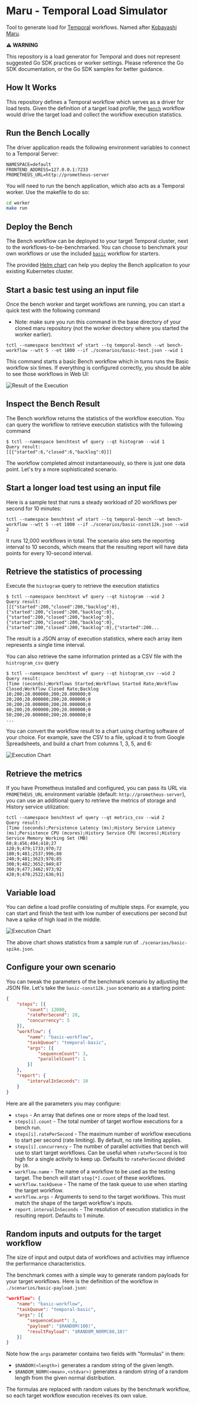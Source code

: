 # Maru - Temporal Load Simulator

Tool to generate load for [Temporal](https://github.com/temporalio/temporal/) workflows. Named after [Kobayashi Maru](https://en.m.wikipedia.org/wiki/Kobayashi_Maru).

**⚠️ WARNING**

This repository is a load generator for Temporal and does not represent suggested Go SDK practices or worker settings.
Please reference the Go SDK documentation, or the Go SDK samples for better guidance.

## How It Works

This repository defines a Temporal workflow which serves as a driver for load tests. Given the definition
of a target load profile, the [`bench`](https://github.com/temporalio/maru/tree/master/worker/bench)
workflow would drive the target load and collect the workflow execution statistics.

## Run the Bench Locally

The driver application reads the following environment variables to connect to a Temporal Server:

```
NAMESPACE=default
FRONTEND_ADDRESS=127.0.0.1:7233
PROMETHEUS_URL=http://prometheus-server
```

You will need to run the bench application, which also acts as a Temporal worker. Use the makefile to do so:

```bash
cd worker
make run
```

## Deploy the Bench

The Bench workflow can be deployed to your target Temporal cluster, next to the workflows-to-be-benchmarked.
You can choose to benchmark your own workflows or use the included [`basic`](https://github.com/temporalio/maru/tree/master/worker/target/basic)
workflow for starters.

The provided [Helm chart](https://github.com/temporalio/maru/tree/master/helm-chart) can help you deploy
the Bench application to your existing Kubernetes cluster.

## Start a basic test using an input file

Once the bench worker and target workflows are running, you can start a quick test with the following command

* Note: make sure you run this command in the base directory of your cloned maru repository (not the worker directory where you started the worker earlier).

```
tctl --namespace benchtest wf start --tq temporal-bench --wt bench-workflow --wtt 5 --et 1800 --if ./scenarios/basic-test.json --wid 1
```

This command starts a basic Bench workflow which in turns runs the Basic workflow six times. If everything is configured correctly, you should be able to see those workflows in Web UI:

![Result of the Execution](./images/bench-workflows.png)

## Inspect the Bench Result

The Bench workflow returns the statistics of the workflow execution. You can query the workflow to retrieve execution statistics with the following command

```
$ tctl --namespace benchtest wf query --qt histogram --wid 1
Query result:
[[{"started":6,"closed":6,"backlog":0}]]
```

The workflow completed almost instantaneously, so there is just one data point. Let's try a more sophisticated scenario.

## Start a longer load test using an input file

Here is a sample test that runs a steady workload of 20 workflows per second for 10 minutes:

```
tctl --namespace benchtest wf start --tq temporal-bench --wt bench-workflow --wtt 5 --et 1800 --if ./scenarios/basic-const12k.json --wid 2
```

It runs 12,000 workflows in total. The scenario also sets the reporting interval to 10 seconds, which means that the resulting report will have data points for every 10-second interval.

## Retrieve the statistics of processing

Execute the `histogram` query to retrieve the execution statistics

```
$ tctl --namespace benchtest wf query --qt histogram --wid 2
Query result:
[[{"started":200,"closed":200,"backlog":0},{"started":200,"closed":200,"backlog":0},
{"started":200,"closed":200,"backlog":0},{"started":200,"closed":200,"backlog":0},
{"started":200,"closed":200,"backlog":0},{"started":200...
```

The result is a JSON array of execution statistics, where each array item represents a single time interval.

You can also retrieve the same information printed as a CSV file with the `histrogram_csv` query

```
$ tctl --namespace benchtest wf query --qt histogram_csv --wid 2
Query result:
[Time (seconds);Workflows Started;Workflows Started Rate;Workflow Closed;Workflow Closed Rate;Backlog
10;200;20.000000;200;20.000000;0
20;200;20.000000;200;20.000000;0
30;200;20.000000;200;20.000000;0
40;200;20.000000;200;20.000000;0
50;200;20.000000;200;20.000000;0
...
```

You can convert the workflow result to a chart using charting software of your choice.
For example, save the CSV to a file, upload it to from Google Spreadsheets, and build a chart from columns 1, 3, 5, and 6:

![Execution Chart](./images/flat-chart.png)

## Retrieve the metrics

If you have Prometheus installed and configured, you can pass its URL via `PROMETHEUS_URL` environment variable (default: `http://prometheus-server`),
you can use an additional query to retrieve the metrics of storage and History service utilization:

```
tctl --namespace benchtest wf query --qt metrics_csv --wid 2
Query result:
[Time (seconds);Persistence Latency (ms);History Service Latency (ms);Persistence CPU (mcores);History Service CPU (mcores);History Service Memory Working Set (MB)
60;8;456;494;418;27
120;9;479;1733;970;72
180;9;481;2537;996;80
240;9;481;3623;978;85
300;9;482;3652;949;87
360;9;477;3462;973;92
420;9;470;2522;636;91]
```

## Variable load

You can define a load profile consisting of multiple steps. For example, you can start and finish the test with low number of executions per second but have a spike of high load in the middle.

![Execution Chart](./images/spike-chart.png)

The above chart shows statistics from a sample run of `./scenarios/basic-spike.json`.

## Configure your own scenario

You can tweak the parameters of the benchmark scenario by adjusting the JSON file. Let's take the `basic-const12k.json` scenario as a starting point:

```json
{
    "steps": [{
        "count": 12000,
        "ratePerSecond": 20,
        "concurrency": 5
    }],
    "workflow": {
        "name": "basic-workflow",
        "taskQueue": "temporal-basic",
        "args": [{
            "sequenceCount": 3,
            "parallelCount": 1
        }]
    },
    "report": {
        "intervalInSeconds": 10
    }
}
```

Here are all the parameters you may configure:

- `steps` - An array that defines one or more steps of the load test.
- `steps[i].count` - The total number of target worflow executions for a bench run.
- `steps[i].ratePerSecond` - The maximum number of workflow executions to start per second (rate limiting). By default, no rate limiting applies.
- `steps[i].concurrency` - The number of parallel activities that bench will use to start target workflows. Can be useful when `ratePerSecond` is too high for a single activity to keep up. Defaults to `ratePerSecond` divided by `10`.
- `workflow.name` - The name of a workflow to be used as the testing target. The bench will start `step[*].count` of these workflows.
- `workflow.taskQueue` - The name of the task queue to use when starting the target workflow.
- `workflow.args` - Arguments to send to the target workflows. This must match the shape of the target workflow's inputs.
- `report.intervalInSeconds` - The resolution of execution statistics in the resulting report. Defaults to 1 minute.

## Random inputs and outputs for the target workflow

The size of input and output data of workflows and activities may influence the performance characteristics.

The benchmark comes with a simple way to generate random payloads for your target workflows.
Here is the definition of the workflow in `./scenarios/basic-payload.json`:

```json
"workflow": {
    "name": "basic-workflow",
    "taskQueue": "temporal-basic",
    "args": [{
        "sequenceCount": 3,
        "payload": "$RANDOM(100)",
        "resultPayload": "$RANDOM_NORM(80,10)"
    }]
}
```

Note how the `args` parameter contains two fields with "formulas" in them:

- `$RANDOM(<length>)` generates a random string of the given length.
- `$RANDOM_NORM(<mean>,<stdvar>)` generates a random string of a random length from the given normal distribution.

The formulas are replaced with random values by the benchmark workflow, so each target workflow execution receives its own value.
